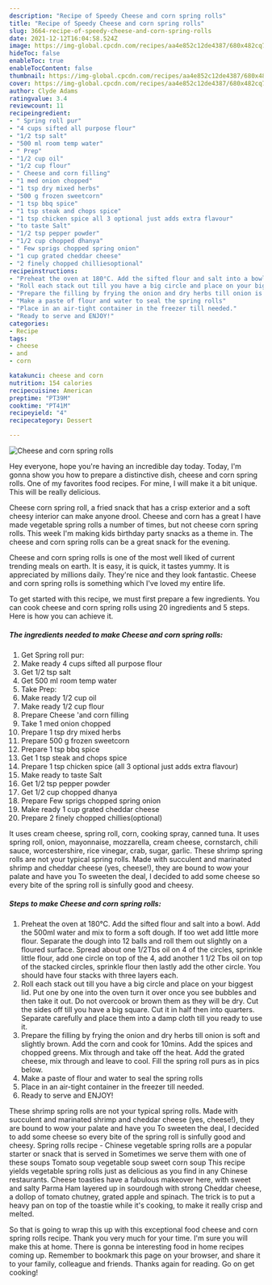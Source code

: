 ```yaml
---
description: "Recipe of Speedy Cheese and corn spring rolls"
title: "Recipe of Speedy Cheese and corn spring rolls"
slug: 3664-recipe-of-speedy-cheese-and-corn-spring-rolls
date: 2021-12-12T16:04:58.524Z
image: https://img-global.cpcdn.com/recipes/aa4e852c12de4387/680x482cq70/cheese-and-corn-spring-rolls-recipe-main-photo.jpg
hideToc: false
enableToc: true
enableTocContent: false
thumbnail: https://img-global.cpcdn.com/recipes/aa4e852c12de4387/680x482cq70/cheese-and-corn-spring-rolls-recipe-main-photo.jpg
cover: https://img-global.cpcdn.com/recipes/aa4e852c12de4387/680x482cq70/cheese-and-corn-spring-rolls-recipe-main-photo.jpg
author: Clyde Adams
ratingvalue: 3.4
reviewcount: 11
recipeingredient:
- " Spring roll pur"
- "4 cups sifted all purpose flour"
- "1/2 tsp salt"
- "500 ml room temp water"
- " Prep"
- "1/2 cup oil"
- "1/2 cup flour"
- " Cheese and corn filling"
- "1 med onion chopped"
- "1 tsp dry mixed herbs"
- "500 g frozen sweetcorn"
- "1 tsp bbq spice"
- "1 tsp steak and chops spice"
- "1 tsp chicken spice all 3 optional just adds extra flavour"
- "to taste Salt"
- "1/2 tsp pepper powder"
- "1/2 cup chopped dhanya"
- " Few sprigs chopped spring onion"
- "1 cup grated cheddar cheese"
- "2 finely chopped chilliesoptional"
recipeinstructions:
- "Preheat the oven at 180°C. Add the sifted flour and salt into a bowl.  Add the 500ml water and mix to form a soft dough. If too wet add little more flour. Separate the dough into 12 balls and roll them out slightly on a floured surface. Spread about one 1/2Tbs oil on 4 of the circles, sprinkle little flour, add one circle on top of the 4, add another 1 1/2 Tbs oil on top of the stacked circles, sprinkle flour then lastly add the other circle. You should have four stacks with three layers each."
- "Roll each stack out till you have a big circle and place on your biggest lid. Put one by one into the oven turn it over once you see bubbles and then take it out. Do not overcook or brown them as they will be dry. Cut the sides off till you have a big square. Cut it in half then into quarters. Separate carefully and place them into a damp cloth till you ready to use it."
- "Prepare the filling by frying the onion and dry herbs till onion is soft and slightly brown. Add the corn and cook for 10mins. Add the spices and chopped greens. Mix through and take off the heat. Add the grated cheese, mix through and leave to cool. Fill the spring roll purs as in pics below."
- "Make a paste of flour and water to seal the spring rolls"
- "Place in an air-tight container in the freezer till needed."
- "Ready to serve and ENJOY!"
categories:
- Recipe
tags:
- cheese
- and
- corn

katakunci: cheese and corn 
nutrition: 154 calories
recipecuisine: American
preptime: "PT39M"
cooktime: "PT41M"
recipeyield: "4"
recipecategory: Dessert

---
```



![Cheese and corn spring rolls](https://img-global.cpcdn.com/recipes/aa4e852c12de4387/680x482cq70/cheese-and-corn-spring-rolls-recipe-main-photo.jpg)

Hey everyone, hope you're having an incredible day today. Today, I'm gonna show you how to prepare a distinctive dish, cheese and corn spring rolls. One of my favorites food recipes. For mine, I will make it a bit unique. This will be really delicious.

Cheese corn spring roll, a fried snack that has a crisp exterior and a soft cheesy interior can make anyone drool. Cheese and corn has a great I have made vegetable spring rolls a number of times, but not cheese corn spring rolls. This week I&#39;m making kids birthday party snacks as a theme in. The cheese and corn spring rolls can be a great snack for the evening.

Cheese and corn spring rolls is one of the most well liked of current trending meals on earth. It is easy, it is quick, it tastes yummy. It is appreciated by millions daily. They're nice and they look fantastic. Cheese and corn spring rolls is something which I've loved my entire life.


To get started with this recipe, we must first prepare a few ingredients. You can cook cheese and corn spring rolls using 20 ingredients and 5 steps. Here is how you can achieve it.

<!--inarticleads1-->

##### The ingredients needed to make Cheese and corn spring rolls:

1. Get  Spring roll pur:
1. Make ready 4 cups sifted all purpose flour
1. Get 1/2 tsp salt
1. Get 500 ml room temp water
1. Take  Prep:
1. Make ready 1/2 cup oil
1. Make ready 1/2 cup flour
1. Prepare  Cheese &#39;and corn filling
1. Take 1 med onion chopped
1. Prepare 1 tsp dry mixed herbs
1. Prepare 500 g frozen sweetcorn
1. Prepare 1 tsp bbq spice
1. Get 1 tsp steak and chops spice
1. Prepare 1 tsp chicken spice (all 3 optional just adds extra flavour)
1. Make ready to taste Salt
1. Get 1/2 tsp pepper powder
1. Get 1/2 cup chopped dhanya
1. Prepare  Few sprigs chopped spring onion
1. Make ready 1 cup grated cheddar cheese
1. Prepare 2 finely chopped chillies(optional)


It uses cream cheese, spring roll, corn, cooking spray, canned tuna. It uses spring roll, onion, mayonnaise, mozzarella, cream cheese, cornstarch, chili sauce, worcestershire, rice vinegar, crab, sugar, garlic. These shrimp spring rolls are not your typical spring rolls. Made with succulent and marinated shrimp and cheddar cheese (yes, cheese!), they are bound to wow your palate and have you To sweeten the deal, I decided to add some cheese so every bite of the spring roll is sinfully good and cheesy. 

<!--inarticleads2-->

##### Steps to make Cheese and corn spring rolls:

1. Preheat the oven at 180°C. Add the sifted flour and salt into a bowl.  Add the 500ml water and mix to form a soft dough. If too wet add little more flour. Separate the dough into 12 balls and roll them out slightly on a floured surface. Spread about one 1/2Tbs oil on 4 of the circles, sprinkle little flour, add one circle on top of the 4, add another 1 1/2 Tbs oil on top of the stacked circles, sprinkle flour then lastly add the other circle. You should have four stacks with three layers each.
1. Roll each stack out till you have a big circle and place on your biggest lid. Put one by one into the oven turn it over once you see bubbles and then take it out. Do not overcook or brown them as they will be dry. Cut the sides off till you have a big square. Cut it in half then into quarters. Separate carefully and place them into a damp cloth till you ready to use it.
1. Prepare the filling by frying the onion and dry herbs till onion is soft and slightly brown. Add the corn and cook for 10mins. Add the spices and chopped greens. Mix through and take off the heat. Add the grated cheese, mix through and leave to cool. Fill the spring roll purs as in pics below.
1. Make a paste of flour and water to seal the spring rolls
1. Place in an air-tight container in the freezer till needed.
1. Ready to serve and ENJOY!

These shrimp spring rolls are not your typical spring rolls. Made with succulent and marinated shrimp and cheddar cheese (yes, cheese!), they are bound to wow your palate and have you To sweeten the deal, I decided to add some cheese so every bite of the spring roll is sinfully good and cheesy. Spring rolls recipe - Chinese vegetable spring rolls are a popular starter or snack that is served in Sometimes we serve them with one of these soups Tomato soup vegetable soup sweet corn soup This recipe yields vegetable spring rolls just as delicious as you find in any Chinese restaurants. Cheese toasties have a fabulous makeover here, with sweet and salty Parma Ham layered up in sourdough with strong Cheddar cheese, a dollop of tomato chutney, grated apple and spinach. The trick is to put a heavy pan on top of the toastie while it&#39;s cooking, to make it really crisp and melted. 

So that is going to wrap this up with this exceptional food cheese and corn spring rolls recipe. Thank you very much for your time. I'm sure you will make this at home. There is gonna be interesting food in home recipes coming up. Remember to bookmark this page on your browser, and share it to your family, colleague and friends. Thanks again for reading. Go on get cooking!
